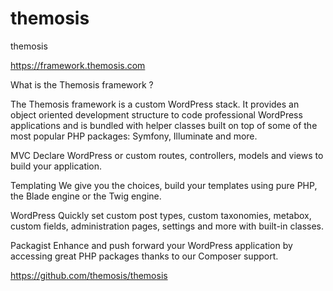 # themosis
themosis


https://framework.themosis.com

What is the Themosis framework ?

The Themosis framework is a custom WordPress stack. It provides an object oriented development structure to code professional WordPress applications and is bundled with helper classes built on top of some of the most popular PHP packages: Symfony, Illuminate and more.

MVC
Declare WordPress or custom routes, controllers, models and views to build your application.

Templating
We give you the choices, build your templates using pure PHP, the Blade engine or the Twig engine.

WordPress
Quickly set custom post types, custom taxonomies, metabox, custom fields, administration pages, settings and more with built-in classes.

Packagist
Enhance and push forward your WordPress application by accessing great PHP packages thanks to our Composer support.

https://github.com/themosis/themosis



